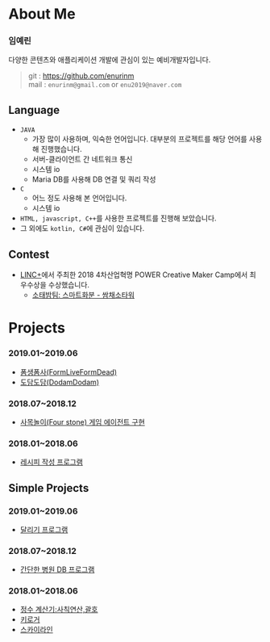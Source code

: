 # About Me
### 임예린
다양한 콘텐츠와 애플리케이션 개발에 관심이 있는 예비개발자입니다.

> git : https://github.com/enurinm  
> mail : `enurinm@gmail.com` or `enu2019@naver.com`


## Language  
- `JAVA`
  - 가장 많이 사용하며, 익숙한 언어입니다. 대부분의 프로젝트를 해당 언어를 사용해 진행했습니다.
  - 서버-클라이언트 간 네트워크 통신
  - 시스템 io
  - Maria DB를 사용해 DB 연결 및 쿼리 작성
- `C`
  - 어느 정도 사용해 본 언어입니다.
  - 시스템 io
- `HTML, javascript, C++`를 사용한 프로젝트를 진행해 보았습니다.
- 그 외에도 `kotlin, C#`에 관심이 있습니다.

## Contest
- [LINC+](https://research.konkuk.ac.kr/National/Linc)에서 주최한 2018 4차산업혁명 POWER Creative Maker Camp에서 최우수상을 수상했습니다.
  - [소태밤팀: 스마트화분 - 쌈채소타워](https://github.com/enurinm/SmartPot_Project)


# Projects
### 2019.01~2019.06
- [폼생폼사(FormLiveFormDead)](https://github.com/enurinm/FormLiveFormDead)
- [도담도담(DodamDodam)](https://github.com/enurinm/DodamDodam)
### 2018.07~2018.12
- [사목놀이(Four stone) 게임 에이전트 구현](https://github.com/enurinm/FourStone)
### 2018.01~2018.06
- [레시피 작성 프로그램](https://github.com/enurinm/Recipe)

## Simple Projects
### 2019.01~2019.06
- [달리기 프로그램]()
### 2018.07~2018.12
- [간단한 병원 DB 프로그램](https://github.com/enurinm/Hospital_DB)
### 2018.01~2018.06
- [정수 계산기:사칙연산,괄호]()
- [키로거]()
- [스카이라인]()

